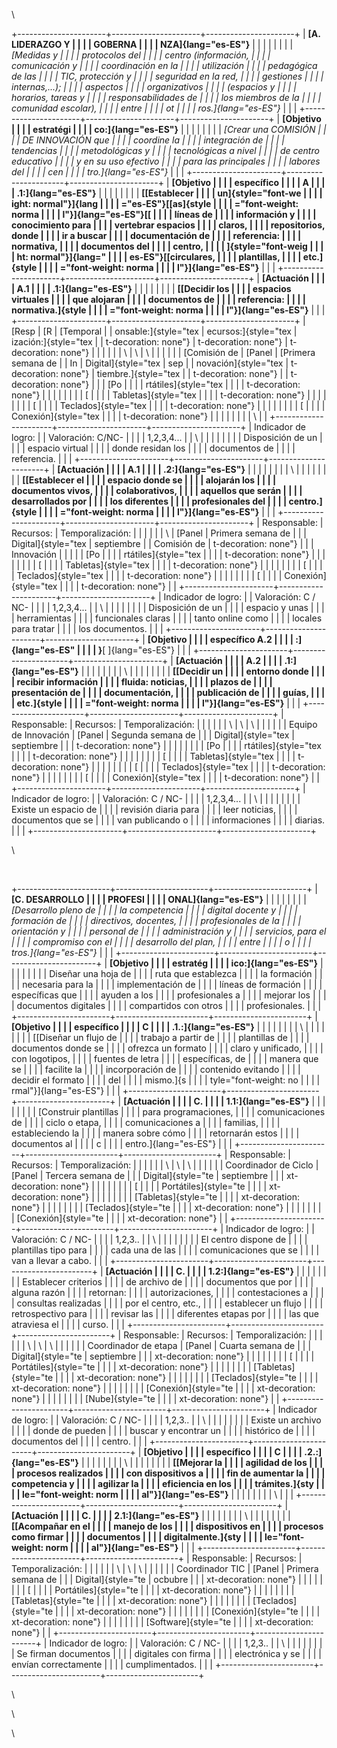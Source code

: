 \

+----------------------+----------------------+----------------------+
| **[A. LIDERAZGO Y    |                      |                      |
| GOBERNA              |                      |                      |
| NZA]{lang="es-ES"}** |                      |                      |
|                      |                      |                      |
| *[Medidas y          |                      |                      |
| protocolos del       |                      |                      |
| centro (información, |                      |                      |
| comunicación y       |                      |                      |
| coordinación en la   |                      |                      |
| utilización          |                      |                      |
| pedagógica de las    |                      |                      |
| TIC, protección y    |                      |                      |
| seguridad en la red, |                      |                      |
| gestiones            |                      |                      |
| internas,\...);      |                      |                      |
| aspectos             |                      |                      |
| organizativos        |                      |                      |
| (espacios y          |                      |                      |
| horarios, tareas y   |                      |                      |
| responsabilidades de |                      |                      |
| los miembros de la   |                      |                      |
| comunidad escolar),  |                      |                      |
| entre                |                      |                      |
| ot                   |                      |                      |
| ros.]{lang="es-ES"}* |                      |                      |
+----------------------+----------------------+----------------------+
| **[Objetivo          |                      |                      |
| estratégi            |                      |                      |
| co:]{lang="es-ES"}** |                      |                      |
|                      |                      |                      |
| *[Crear una COMISIÓN |                      |                      |
| DE INNOVACIÓN que    |                      |                      |
| coordine la          |                      |                      |
| integración de       |                      |                      |
| tendencias           |                      |                      |
| metodológicas y      |                      |                      |
| tecnológicas a nivel |                      |                      |
| de centro educativo  |                      |                      |
| y en su uso efectivo |                      |                      |
| para las principales |                      |                      |
| labores del          |                      |                      |
| cen                  |                      |                      |
| tro.]{lang="es-ES"}* |                      |                      |
+----------------------+----------------------+----------------------+
| **[Objetivo          |                      |                      |
| específico           |                      |                      |
| A                    |                      |                      |
| .1:]{lang="es-ES"}** |                      |                      |
|                      |                      |                      |
| **[[Establecer       |                      |                      |
| un]{style="font-we   |                      |                      |
| ight: normal"}]{lang |                      |                      |
| ="es-ES"}[[as]{style |                      |                      |
| ="font-weight: norma |                      |                      |
| l"}]{lang="es-ES"}[[ |                      |                      |
| líneas de            |                      |                      |
| información y        |                      |                      |
| conocimiento para    |                      |                      |
| vertebrar espacios   |                      |                      |
| claros,              |                      |                      |
| repositorios, donde  |                      |                      |
| ir a buscar          |                      |                      |
| documentación de     |                      |                      |
| referencia:          |                      |                      |
| normativa,           |                      |                      |
| documentos del       |                      |                      |
| centro,              |                      |                      |
| ]{style="font-weig   |                      |                      |
| ht: normal"}]{lang=" |                      |                      |
| es-ES"}[[circulares, |                      |                      |
| plantillas,          |                      |                      |
| etc.]{style          |                      |                      |
| ="font-weight: norma |                      |                      |
| l"}]{lang="es-ES"}** |                      |                      |
+----------------------+----------------------+----------------------+
| **[Actuación         |                      |                      |
| A.1                  |                      |                      |
| .1:]{lang="es-ES"}** |                      |                      |
|                      |                      |                      |
| **[[Decidir los      |                      |                      |
| espacios virtuales   |                      |                      |
| que alojaran         |                      |                      |
| documentos de        |                      |                      |
| referencia:          |                      |                      |
| normativa.]{style    |                      |                      |
| ="font-weight: norma |                      |                      |
| l"}]{lang="es-ES"}** |                      |                      |
+----------------------+----------------------+----------------------+
| [Resp                | [R                   | [Temporal            |
| onsable:]{style="tex | ecursos:]{style="tex | ización:]{style="tex |
| t-decoration: none"} | t-decoration: none"} | t-decoration: none"} |
|                      |                      |                      |
| \                    | \                    | \                    |
|                      |                      |                      |
| [Comisión de         | [Panel               | [Primera semana de   |
| In                   | Digital]{style="tex  | sep                  |
| novación]{style="tex | t-decoration: none"} | tiembre.]{style="tex |
| t-decoration: none"} |                      | t-decoration: none"} |
|                      | [Po                  |                      |
|                      | rtátiles]{style="tex |                      |
|                      | t-decoration: none"} |                      |
|                      |                      |                      |
|                      | [                    |                      |
|                      | Tabletas]{style="tex |                      |
|                      | t-decoration: none"} |                      |
|                      |                      |                      |
|                      | [                    |                      |
|                      | Teclados]{style="tex |                      |
|                      | t-decoration: none"} |                      |
|                      |                      |                      |
|                      | [                    |                      |
|                      | Conexión]{style="tex |                      |
|                      | t-decoration: none"} |                      |
|                      |                      |                      |
|                      | \                    |                      |
+----------------------+----------------------+----------------------+
| Indicador de logro:  |                      | Valoración: C/NC-    |
|                      |                      | 1,2,3,4...           |
| \                    |                      |                      |
|                      |                      |                      |
| Disposición de un    |                      |                      |
| espacio virtual      |                      |                      |
| donde residan los    |                      |                      |
| documentos de        |                      |                      |
| referencia.          |                      |                      |
+----------------------+----------------------+----------------------+
| **[Actuación         |                      |                      |
| A.1                  |                      |                      |
| .2:]{lang="es-ES"}** |                      |                      |
|                      |                      |                      |
| \                    |                      |                      |
|                      |                      |                      |
| **[[Establecer el    |                      |                      |
| espacio donde se     |                      |                      |
| alojarán los         |                      |                      |
| documentos vivos,    |                      |                      |
| colaborativos,       |                      |                      |
| aquellos que serán   |                      |                      |
| desarrollados por    |                      |                      |
| los diferentes       |                      |                      |
| profesionales del    |                      |                      |
| centro.]{style       |                      |                      |
| ="font-weight: norma |                      |                      |
| l"}]{lang="es-ES"}** |                      |                      |
+----------------------+----------------------+----------------------+
| Responsable:         | Recursos:            | Temporalización:     |
|                      |                      |                      |
| \                    | [Panel               | Primera semana de    |
|                      | Digital]{style="tex  | septiembre           |
| Comisión de          | t-decoration: none"} |                      |
| Innovación           |                      |                      |
|                      | [Po                  |                      |
|                      | rtátiles]{style="tex |                      |
|                      | t-decoration: none"} |                      |
|                      |                      |                      |
|                      | [                    |                      |
|                      | Tabletas]{style="tex |                      |
|                      | t-decoration: none"} |                      |
|                      |                      |                      |
|                      | [                    |                      |
|                      | Teclados]{style="tex |                      |
|                      | t-decoration: none"} |                      |
|                      |                      |                      |
|                      | [                    |                      |
|                      | Conexión]{style="tex |                      |
|                      | t-decoration: none"} |                      |
+----------------------+----------------------+----------------------+
| Indicador de logro:  |                      | Valoración: C / NC-  |
|                      |                      | 1,2,3,4...           |
| \                    |                      |                      |
|                      |                      |                      |
| Disposición de un    |                      |                      |
| espacio y unas       |                      |                      |
| herramientas         |                      |                      |
| funcionales claras   |                      |                      |
| tanto online como    |                      |                      |
| locales para tratar  |                      |                      |
| los documentos.      |                      |                      |
+----------------------+----------------------+----------------------+
| **[Objetivo          |                      |                      |
| específico A.2       |                      |                      |
| :]{lang="es-ES"      |                      |                      |
| }**[ ]{lang="es-ES"} |                      |                      |
+----------------------+----------------------+----------------------+
| **[Actuación         |                      |                      |
| A.2                  |                      |                      |
| .1:]{lang="es-ES"}** |                      |                      |
|                      |                      |                      |
| \                    |                      |                      |
|                      |                      |                      |
| **[[Decidir un       |                      |                      |
| entorno donde        |                      |                      |
| recibir información  |                      |                      |
| fluida: noticias,    |                      |                      |
| plazos de            |                      |                      |
| presentación de      |                      |                      |
| documentación,       |                      |                      |
| publicación de       |                      |                      |
| guías,               |                      |                      |
| etc.]{style          |                      |                      |
| ="font-weight: norma |                      |                      |
| l"}]{lang="es-ES"}** |                      |                      |
+----------------------+----------------------+----------------------+
| Responsable:         | Recursos:            | Temporalización:     |
|                      |                      |                      |
| \                    | \                    | \                    |
|                      |                      |                      |
| Equipo de Innovación | [Panel               | Segunda semana de    |
|                      | Digital]{style="tex  | septiembre           |
|                      | t-decoration: none"} |                      |
|                      |                      |                      |
|                      | [Po                  |                      |
|                      | rtátiles]{style="tex |                      |
|                      | t-decoration: none"} |                      |
|                      |                      |                      |
|                      | [                    |                      |
|                      | Tabletas]{style="tex |                      |
|                      | t-decoration: none"} |                      |
|                      |                      |                      |
|                      | [                    |                      |
|                      | Teclados]{style="tex |                      |
|                      | t-decoration: none"} |                      |
|                      |                      |                      |
|                      | [                    |                      |
|                      | Conexión]{style="tex |                      |
|                      | t-decoration: none"} |                      |
+----------------------+----------------------+----------------------+
| Indicador de logro:  |                      | Valoración: C / NC-  |
|                      |                      | 1,2,3,4...           |
| \                    |                      |                      |
|                      |                      |                      |
| Existe un espacio de |                      |                      |
| revisión diaria para |                      |                      |
| leer noticias,       |                      |                      |
| documentos que se    |                      |                      |
| van publicando o     |                      |                      |
| informaciones        |                      |                      |
| diarias.             |                      |                      |
+----------------------+----------------------+----------------------+

\

 

+-----------------------+-----------------------+-----------------------+
| **[C. DESARROLLO      |                       |                       |
| PROFESI               |                       |                       |
| ONAL]{lang="es-ES"}** |                       |                       |
|                       |                       |                       |
| *[Desarrollo pleno de |                       |                       |
| la competencia        |                       |                       |
| digital docente y     |                       |                       |
| formación de          |                       |                       |
| directivos, docentes, |                       |                       |
| profesionales de la   |                       |                       |
| orientación y         |                       |                       |
| personal de           |                       |                       |
| administración y      |                       |                       |
| servicios, para el    |                       |                       |
| compromiso con el     |                       |                       |
| desarrollo del plan,  |                       |                       |
| entre                 |                       |                       |
| o                     |                       |                       |
| tros.]{lang="es-ES"}* |                       |                       |
+-----------------------+-----------------------+-----------------------+
| **[Objetivo           |                       |                       |
| estratég              |                       |                       |
| ico:]{lang="es-ES"}** |                       |                       |
|                       |                       |                       |
| Diseñar una hoja de   |                       |                       |
| ruta que establezca   |                       |                       |
| la formación          |                       |                       |
| necesaria para la     |                       |                       |
| implementación de     |                       |                       |
| líneas de formación   |                       |                       |
| específicas que       |                       |                       |
| ayuden a los          |                       |                       |
| profesionales a       |                       |                       |
| mejorar los           |                       |                       |
| documentos digitales  |                       |                       |
| compartidos con otros |                       |                       |
| profesionales.        |                       |                       |
+-----------------------+-----------------------+-----------------------+
| **[Objetivo           |                       |                       |
| específico            |                       |                       |
| C                     |                       |                       |
| .1.:]{lang="es-ES"}** |                       |                       |
|                       |                       |                       |
| \                     |                       |                       |
|                       |                       |                       |
| [[Diseñar un flujo de |                       |                       |
| trabajo a partir de   |                       |                       |
| plantillas de         |                       |                       |
| documentos donde se   |                       |                       |
| ofrezca un formato    |                       |                       |
| claro y unificado,    |                       |                       |
| con logotipos,        |                       |                       |
| fuentes de letra      |                       |                       |
| específicas, de       |                       |                       |
| manera que se         |                       |                       |
| facilite la           |                       |                       |
| incorporación de      |                       |                       |
| contenido evitando    |                       |                       |
| decidir el formato    |                       |                       |
| del                   |                       |                       |
| mismo.]{s             |                       |                       |
| tyle="font-weight: no |                       |                       |
| rmal"}]{lang="es-ES"} |                       |                       |
+-----------------------+-----------------------+-----------------------+
| **[Actuación          |                       |                       |
| C.                    |                       |                       |
| 1.1:]{lang="es-ES"}** |                       |                       |
|                       |                       |                       |
| [Construir plantillas |                       |                       |
| para programaciones,  |                       |                       |
| comunicaciones de     |                       |                       |
| ciclo o etapa,        |                       |                       |
| comunicaciones a      |                       |                       |
| familias,             |                       |                       |
| estableciendo la      |                       |                       |
| manera sobre cómo     |                       |                       |
| retornarán estos      |                       |                       |
| documentos al         |                       |                       |
| c                     |                       |                       |
| entro.]{lang="es-ES"} |                       |                       |
+-----------------------+-----------------------+-----------------------+
| Responsable:          | Recursos:             | Temporalización:      |
|                       |                       |                       |
| \                     | \                     | \                     |
|                       |                       |                       |
| Coordinador de Ciclo  | [Panel                | Tercera semana de     |
|                       | Digital]{style="te    | septiembre            |
|                       | xt-decoration: none"} |                       |
|                       |                       |                       |
|                       | [                     |                       |
|                       | Portátiles]{style="te |                       |
|                       | xt-decoration: none"} |                       |
|                       |                       |                       |
|                       | [Tabletas]{style="te  |                       |
|                       | xt-decoration: none"} |                       |
|                       |                       |                       |
|                       | [Teclados]{style="te  |                       |
|                       | xt-decoration: none"} |                       |
|                       |                       |                       |
|                       | [Conexión]{style="te  |                       |
|                       | xt-decoration: none"} |                       |
+-----------------------+-----------------------+-----------------------+
| Indicador de logro:   |                       | Valoración: C / NC-   |
|                       |                       | 1,2,3..               |
| \                     |                       |                       |
|                       |                       |                       |
| El centro dispone de  |                       |                       |
| plantillas tipo para  |                       |                       |
| cada una de las       |                       |                       |
| comunicaciones que se |                       |                       |
| van a llevar a cabo.  |                       |                       |
+-----------------------+-----------------------+-----------------------+
| **[Actuación          |                       |                       |
| C.                    |                       |                       |
| 1.2:]{lang="es-ES"}** |                       |                       |
|                       |                       |                       |
| Establecer criterios  |                       |                       |
| de archivo de         |                       |                       |
| documentos que por    |                       |                       |
| alguna razón          |                       |                       |
| retornan:             |                       |                       |
| autorizaciones,       |                       |                       |
| contestaciones a      |                       |                       |
| consultas realizadas  |                       |                       |
| por el centro, etc.,  |                       |                       |
| establecer un flujo   |                       |                       |
| retrospectivo para    |                       |                       |
| revisar las           |                       |                       |
| diferentes etapas por |                       |                       |
| las que atraviesa el  |                       |                       |
| curso.                |                       |                       |
+-----------------------+-----------------------+-----------------------+
| Responsable:          | Recursos:             | Temporalización:      |
|                       |                       |                       |
| \                     | \                     | \                     |
|                       |                       |                       |
| Coordinador de etapa  | [Panel                | Cuarta semana de      |
|                       | Digital]{style="te    | septiembre            |
|                       | xt-decoration: none"} |                       |
|                       |                       |                       |
|                       | [                     |                       |
|                       | Portátiles]{style="te |                       |
|                       | xt-decoration: none"} |                       |
|                       |                       |                       |
|                       | [Tabletas]{style="te  |                       |
|                       | xt-decoration: none"} |                       |
|                       |                       |                       |
|                       | [Teclados]{style="te  |                       |
|                       | xt-decoration: none"} |                       |
|                       |                       |                       |
|                       | [Conexión]{style="te  |                       |
|                       | xt-decoration: none"} |                       |
|                       |                       |                       |
|                       | [Nube]{style="te      |                       |
|                       | xt-decoration: none"} |                       |
+-----------------------+-----------------------+-----------------------+
| Indicador de logro:   |                       | Valoración: C / NC-   |
|                       |                       | 1,2,3..               |
| \                     |                       |                       |
|                       |                       |                       |
| Existe un archivo     |                       |                       |
| donde de pueden       |                       |                       |
| buscar y encontrar un |                       |                       |
| histórico de          |                       |                       |
| documentos del        |                       |                       |
| centro.               |                       |                       |
+-----------------------+-----------------------+-----------------------+
| **[Objetivo           |                       |                       |
| específico            |                       |                       |
| C                     |                       |                       |
| .2.:]{lang="es-ES"}** |                       |                       |
|                       |                       |                       |
| \                     |                       |                       |
|                       |                       |                       |
| **[[Mejorar la        |                       |                       |
| agilidad de los       |                       |                       |
| procesos realizados   |                       |                       |
| con dispositivos a    |                       |                       |
| fin de aumentar la    |                       |                       |
| competencia y         |                       |                       |
| agilizar la           |                       |                       |
| eficiencia en los     |                       |                       |
| trámites.]{sty        |                       |                       |
| le="font-weight: norm |                       |                       |
| al"}]{lang="es-ES"}** |                       |                       |
|                       |                       |                       |
| \                     |                       |                       |
+-----------------------+-----------------------+-----------------------+
| **[Actuación          |                       |                       |
| C.                    |                       |                       |
| 2.1:]{lang="es-ES"}** |                       |                       |
|                       |                       |                       |
| \                     |                       |                       |
|                       |                       |                       |
| **[[Acompañar en el   |                       |                       |
| manejo de los         |                       |                       |
| dispositivos en       |                       |                       |
| procesos como firmar  |                       |                       |
| documentos            |                       |                       |
| digitalmente.]{sty    |                       |                       |
| le="font-weight: norm |                       |                       |
| al"}]{lang="es-ES"}** |                       |                       |
+-----------------------+-----------------------+-----------------------+
| Responsable:          | Recursos:             | Temporalización:      |
|                       |                       |                       |
| \                     | \                     | \                     |
|                       |                       |                       |
| Coordinador TIC       | [Panel                | Primera semana de     |
|                       | Digital]{style="te    | ocbubre               |
|                       | xt-decoration: none"} |                       |
|                       |                       |                       |
|                       | [                     |                       |
|                       | Portátiles]{style="te |                       |
|                       | xt-decoration: none"} |                       |
|                       |                       |                       |
|                       | [Tabletas]{style="te  |                       |
|                       | xt-decoration: none"} |                       |
|                       |                       |                       |
|                       | [Teclados]{style="te  |                       |
|                       | xt-decoration: none"} |                       |
|                       |                       |                       |
|                       | [Conexión]{style="te  |                       |
|                       | xt-decoration: none"} |                       |
|                       |                       |                       |
|                       | [Software]{style="te  |                       |
|                       | xt-decoration: none"} |                       |
+-----------------------+-----------------------+-----------------------+
| Indicador de logro:   |                       | Valoración: C / NC-   |
|                       |                       | 1,2,3..               |
| \                     |                       |                       |
|                       |                       |                       |
| Se firman documentos  |                       |                       |
| digitales con firma   |                       |                       |
| electrónica y se      |                       |                       |
| envían correctamente  |                       |                       |
| cumplimentados.       |                       |                       |
+-----------------------+-----------------------+-----------------------+

\

\

\
